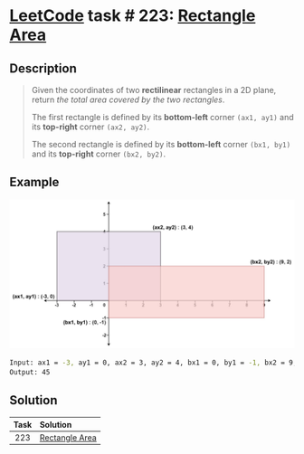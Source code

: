 # [LeetCode][leetcode] task # 223: [Rectangle Area][task]

Description
-----------

> Given the coordinates of two **rectilinear** rectangles in a 2D plane,
> return _the total area covered by the two rectangles_.
> 
> The first rectangle is defined by its **bottom-left** corner `(ax1, ay1)` and its **top-right** corner `(ax2, ay2)`.
> 
> The second rectangle is defined by its **bottom-left** corner `(bx1, by1)` and its **top-right** corner `(bx2, by2)`.
 
 Example
-------

![area.png](image/area.png)

```sh
Input: ax1 = -3, ay1 = 0, ax2 = 3, ay2 = 4, bx1 = 0, by1 = -1, bx2 = 9, by2 = 2
Output: 45
```

Solution
--------

| Task | Solution                   |
|:----:|:---------------------------|
| 223  | [Rectangle Area][solution] |


[leetcode]: <http://leetcode.com/>
[task]: <https://leetcode.com/problems/rectangle-area/>
[solution]: <https://github.com/wellaxis/praxis-leetcode/blob/main/src/main/java/com/witalis/praxis/leetcode/task/h3/p223/option/Practice.java>
